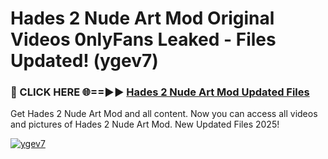 # Hades 2 Nude Art Mod Original Videos 0nlyFans Leaked - Files Updated! (ygev7)

<h3>🔴 CLICK HERE 🌐==►► <a href="https://tinyurl.com/52m3yx9h" rel="nofollow">Hades 2 Nude Art Mod Updated Files</a></h3>

Get Hades 2 Nude Art Mod and all content. Now you can access all videos and pictures of Hades 2 Nude Art Mod. New Updated Files 2025!

[![ygev7](https://i.imgur.com/TnHtlc8.gif)](https://tinyurl.com/52m3yx9h)
